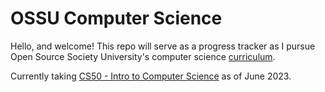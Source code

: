 # OSSU Computer Science

Hello, and welcome! This repo will serve as a progress tracker as I pursue Open Source Society University's computer science [curriculum](https://github.com/ossu/computer-science#curriculum).

Currently taking [CS50 - Intro to Computer Science](https://www.edx.org/course/introduction-computer-science-harvardx-cs50x#!) as of June 2023.
